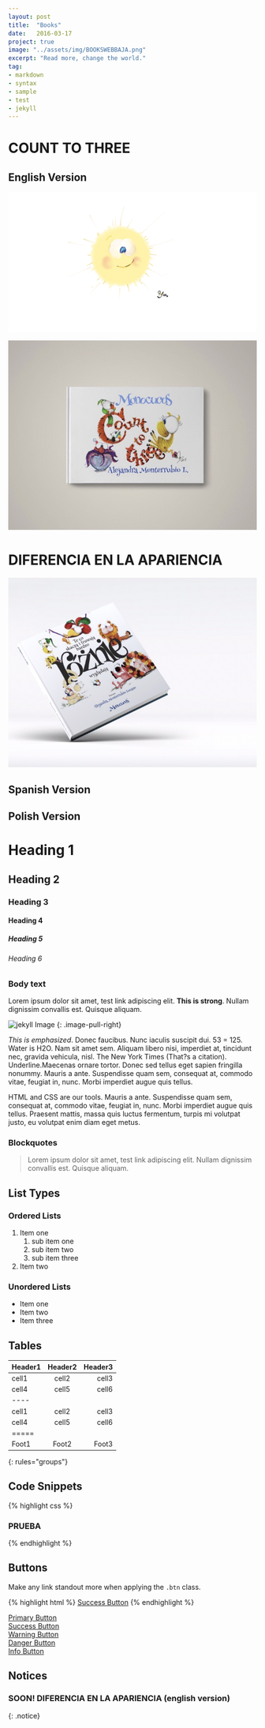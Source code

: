 ```yaml
---
layout: post
title:  "Books"
date:   2016-03-17
project: true
image: "../assets/img/BOOKSWEBBAJA.png"
excerpt: "Read more, change the world."
tag:
- markdown
- syntax
- sample
- test
- jekyll
---
```


# COUNT TO THREE

## English Version

![Logo](../assets/img/SOLFOX.png)

![Logo](../assets/img/POCTT.jpg)

# DIFERENCIA EN LA APARIENCIA

![Logo](../assets/img/PORPO2.jpg)

## Spanish Version

## Polish Version

# Heading 1

## Heading 2

### Heading 3

#### Heading 4

##### Heading 5

###### Heading 6

### Body text

Lorem ipsum dolor sit amet, test link adipiscing elit. **This is strong**. Nullam dignissim convallis est. Quisque aliquam.

![jekyll Image](http://dab1nmslvvntp.cloudfront.net/wp-content/uploads/2015/02/1424055625jekyll.png)
{: .image-pull-right}

*This is emphasized*. Donec faucibus. Nunc iaculis suscipit dui. 53 = 125. Water is H2O. Nam sit amet sem. Aliquam libero nisi, imperdiet at, tincidunt nec, gravida vehicula, nisl. The New York Times (That?s a citation). Underline.Maecenas ornare tortor. Donec sed tellus eget sapien fringilla nonummy. Mauris a ante. Suspendisse quam sem, consequat at, commodo vitae, feugiat in, nunc. Morbi imperdiet augue quis tellus.

HTML and CSS are our tools. Mauris a ante. Suspendisse quam sem, consequat at, commodo vitae, feugiat in, nunc. Morbi imperdiet augue quis tellus. Praesent mattis, massa quis luctus fermentum, turpis mi volutpat justo, eu volutpat enim diam eget metus.

### Blockquotes

> Lorem ipsum dolor sit amet, test link adipiscing elit. Nullam dignissim convallis est. Quisque aliquam.

## List Types

### Ordered Lists

1. Item one
   1. sub item one
   2. sub item two
   3. sub item three
2. Item two

### Unordered Lists

* Item one
* Item two
* Item three

## Tables

| Header1 | Header2 | Header3 |
|:--------|:-------:|--------:|
| cell1   | cell2   | cell3   |
| cell4   | cell5   | cell6   |
|----
| cell1   | cell2   | cell3   |
| cell4   | cell5   | cell6   |
|=====
| Foot1   | Foot2   | Foot3
{: rules="groups"}

## Code Snippets

{% highlight css %}
### PRUEBA
{% endhighlight %}

## Buttons

Make any link standout more when applying the `.btn` class.

{% highlight html %}
<a href="#" class="btn btn-success">Success Button</a>
{% endhighlight %}

<div markdown="0"><a href="#" class="btn">Primary Button</a></div>
<div markdown="0"><a href="#" class="btn btn-success">Success Button</a></div>
<div markdown="0"><a href="#" class="btn btn-warning">Warning Button</a></div>
<div markdown="0"><a href="#" class="btn btn-danger">Danger Button</a></div>
<div markdown="0"><a href="#" class="btn btn-info">Info Button</a></div>

## Notices

### **SOON!**    DIFERENCIA EN LA APARIENCIA   (english version)
{: .notice}
